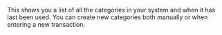 This shows you a list of all the categories in your system and when it has last been used. You can create new categories both manually or when entering a new transaction.